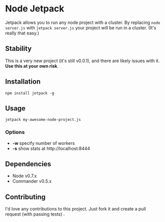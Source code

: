 Node Jetpack
=============

Jetpack allows you to run any node project with a cluster. By replacing 
`node server.js` with `jetpack server.js` your project will be run in a
cluster. (It's really that easy.)


Stability
---------

This is a very new project (it's still v0.0.1), and there are likely 
issues with it. **Use this at your own risk**.


Installation
-----------

    npm install jetpack -g


Usage
-----

    jetpack my-awesome-node-project.js

### Options

* **-w <workers>** specify number of workers
* **-s** show stats at http://localhost:8444


Dependencies
------------

* Node v0.7.x
* Commander v0.5.x


Contributing
------------

I'd love any contributions to this project. Just fork it and create a pull 
request (with passing tests) .